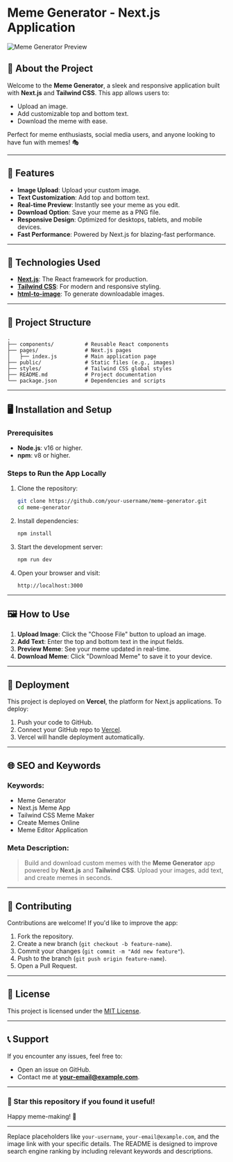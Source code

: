 
# Meme Generator - Next.js Application

![Meme Generator Preview](https://via.placeholder.com/1000x500) <!-- Replace with an actual screenshot -->

## 🎉 About the Project

Welcome to the **Meme Generator**, a sleek and responsive application built with **Next.js** and **Tailwind CSS**. This app allows users to:
- Upload an image.
- Add customizable top and bottom text.
- Download the meme with ease.

Perfect for meme enthusiasts, social media users, and anyone looking to have fun with memes! 🎭

---

## 🚀 Features

- **Image Upload**: Upload your custom image.
- **Text Customization**: Add top and bottom text.
- **Real-time Preview**: Instantly see your meme as you edit.
- **Download Option**: Save your meme as a PNG file.
- **Responsive Design**: Optimized for desktops, tablets, and mobile devices.
- **Fast Performance**: Powered by Next.js for blazing-fast performance.

---

## 🌟 Technologies Used

- **[Next.js](https://nextjs.org/)**: The React framework for production.
- **[Tailwind CSS](https://tailwindcss.com/)**: For modern and responsive styling.
- **[html-to-image](https://github.com/bubkoo/html-to-image)**: To generate downloadable images.

---

## 📂 Project Structure

```plaintext
.
├── components/          # Reusable React components
├── pages/               # Next.js pages
│   ├── index.js         # Main application page
├── public/              # Static files (e.g., images)
├── styles/              # Tailwind CSS global styles
├── README.md            # Project documentation
└── package.json         # Dependencies and scripts
```

---

## 🖥️ Installation and Setup

### Prerequisites
- **Node.js**: v16 or higher.
- **npm**: v8 or higher.

### Steps to Run the App Locally
1. Clone the repository:
   ```bash
   git clone https://github.com/your-username/meme-generator.git
   cd meme-generator
   ```

2. Install dependencies:
   ```bash
   npm install
   ```

3. Start the development server:
   ```bash
   npm run dev
   ```

4. Open your browser and visit:
   ```
   http://localhost:3000
   ```

---

## 🖼️ How to Use

1. **Upload Image**: Click the "Choose File" button to upload an image.
2. **Add Text**: Enter the top and bottom text in the input fields.
3. **Preview Meme**: See your meme updated in real-time.
4. **Download Meme**: Click "Download Meme" to save it to your device.

---

## 🔧 Deployment

This project is deployed on **Vercel**, the platform for Next.js applications. To deploy:
1. Push your code to GitHub.
2. Connect your GitHub repo to [Vercel](https://vercel.com/).
3. Vercel will handle deployment automatically.

---

## 🌐 SEO and Keywords

### Keywords:
- Meme Generator
- Next.js Meme App
- Tailwind CSS Meme Maker
- Create Memes Online
- Meme Editor Application

### Meta Description:
> Build and download custom memes with the **Meme Generator** app powered by **Next.js** and **Tailwind CSS**. Upload your images, add text, and create memes in seconds.

---

## 🤝 Contributing

Contributions are welcome! If you'd like to improve the app:
1. Fork the repository.
2. Create a new branch (`git checkout -b feature-name`).
3. Commit your changes (`git commit -m "Add new feature"`).
4. Push to the branch (`git push origin feature-name`).
5. Open a Pull Request.

---

## 📄 License

This project is licensed under the [MIT License](LICENSE).

---

## 📞 Support

If you encounter any issues, feel free to:
- Open an issue on GitHub.
- Contact me at **your-email@example.com**.

---

### 🌟 Star this repository if you found it useful!

Happy meme-making! 🎨

---

Replace placeholders like `your-username`, `your-email@example.com`, and the image link with your specific details. The README is designed to improve search engine ranking by including relevant keywords and descriptions.
